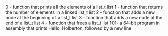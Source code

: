 0 - function that prints all the elements of a list_t list
1 -  function that returns the number of elements in a linked list_t list
2 - function that adds a new node at the beginning of a list_t list
3 -  function that adds a new node at the end of a list_t list
4 - function that frees a list_t list
101- a 64-bit program in assembly that prints Hello, Holberton, followed by a new line
